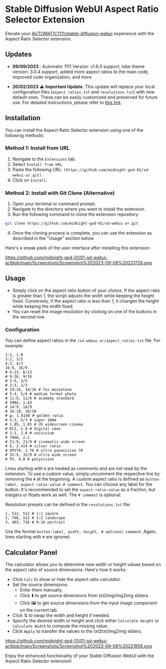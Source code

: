 # Stable Diffusion WebUI Aspect Ratio Selector Extension

Elevate your [AUTOMATIC1111/stable-diffusion-webui](https://github.com/AUTOMATIC1111/stable-diffusion-webui.git) experience with the Aspect Ratio Selector extension.

## Updates
- **09/09/2023** : Automatic 1111 Version: v1.6.0 support, lobe theme version: 3.0.4 support, added more aspect ratios to the main code, improved code organization, and more.

- **20/02/2023** :warning: **Important Update**: This update will replace your local configuration files (`aspect_ratios.txt` and `resolutions.txt`) with new default ones. These can be easily customized and preserved for future use. For detailed instructions, please refer to [this link](https://github.com/alemelis/sd-webui-ar/issues/9).

## Installation

You can install the Aspect Ratio Selector extension using one of the following methods:

### Method 1: Install from URL

1. Navigate to the `Extensions` tab.
2. Select `Install from URL`.
3. Paste the following URL: `(https://github.com/midnight-god-01/sd-webui-ar.git)`.
4. Click on `Install`.

### Method 2: Install with Git Clone (Alternative)

1. Open your terminal or command prompt.
2. Navigate to the directory where you want to install the extension.
3. Run the following command to clone the extension repository:

```bash
git clone https://github.com/midnight-god-01/sd-webui-ar.git
```

4. Once the cloning process is complete, you can use the extension as described in the "Usage" section below.

Here's a sneak peek of the user interface after installing this extension:

https://github.com/midnight-god-01/01-sd-webui-ar/blob/main/Screenshots/Screenshot%202023-09-09%20221729.png

## Usage

- Simply click on the aspect ratio button of your choice. If the aspect ratio is greater than 1, the script adjusts the width while keeping the height fixed. Conversely, if the aspect ratio is less than 1, it changes the height while keeping the width fixed.
- You can reset the image resolution by clicking on one of the buttons in the second row.

### Configuration

You can define aspect ratios in the `/sd-webui-ar/aspect_ratios.txt` file. For example:

```
1:1, 1.0
3:2, 3/2
4:3, 4/3
16:9, 16/9
# 6:13, 6/13
# 9:16, 9/16
# 3:5, 3/5
# 2:3, 2/3
# 19:16, 19/16 # fox movietone
# 5:4, 5/4 # medium format photo
# 11:8, 11/8 # academy standard
# IMAX, 1.43
# 14:9, 14/9
# 16:10, 16/10
# 𝜑, 1.6180 # golden ratio
# 5:3, 5/3 # super 16mm
# 1.85, 1.85 # US widescreen cinema
# DCI, 1.9 # digital imax
# 2:1, 2.0 # univisium
# 70mm, 2.2
# 21:9, 21/9 # cinematic wide screen
# δ, 2.414 # silver ratio
# UPV70, 2.76 # ultra panavision 70
# 32:9, 32/9 # ultra wide screen
# PV, 4.0 # polyvision
```

Lines starting with `#` are treated as comments and are not read by the extension. To use a custom value, simply uncomment the respective line by removing the `#` at the beginning. A custom aspect ratio is defined as `button-label, aspect-ratio-value # comment`. You can choose any label for the button. It's recommended to set the `aspect-ratio-value` as a fraction, but integers or floats work as well. The `# comment` is optional.

Resolution presets can be defined in the `resolutions.txt` file:

```
1, 512, 512 # 1:1 square
2, 768, 512 # 3:2 landscape
3, 403, 716 # 9:16 portrait 
```

Use the format `button-label, width, height, # optional comment`. Again, lines starting with `#` are ignored.

## Calculator Panel

The calculator allows you to determine new width or height values based on the aspect ratio of source dimensions. Here's how it works:

- Click `Calc` to show or hide the aspect ratio calculator.
- Set the source dimensions:
  - Enter them manually.
  - Click ⬇️ to get source dimensions from txt2img/img2img sliders.
  - Click 🖼️ to get source dimensions from the input image component on the current tab.
- Click ⇅ to swap the width and height if needed.
- Specify the desired width or height and click either `Calculate Height` or `Calculate Width` to compute the missing value.
- Click `Apply` to transfer the values to the txt2txt/img2img sliders.

https://github.com/midnight-god-01/01-sd-webui-ar/blob/main/Screenshots/Screenshot%202023-09-09%20221858.png 

Enjoy the enhanced functionality of your Stable Diffusion WebUI with the Aspect Ratio Selector extension!

